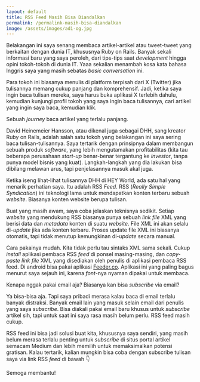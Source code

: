 ```yaml
---
layout: default
title: RSS Feed Masih Bisa Diandalkan
permalink: /permalink-masih-bisa-diandalkan
image: /assets/images/adi-og.jpg
---
```


Belakangan ini saya senang membaca artikel-artikel atau tweet-tweet yang berkaitan dengan dunia IT, khususnya Ruby on Rails. Banyak sekali informasi baru yang saya peroleh, dari tips-tips saat *development* hingga opini tokoh-tokoh di dunia IT. Yaaa sekalian menambah kosa kata bahasa Inggris saya yang masih sebatas *basic conversation* ini.

Para tokoh ini biasanya menulis di platform terpisah dari X (Twitter) jika tulisannya memang cukup panjang dan komprehensif. Jadi, ketika saya ingin baca tulisan mereka, saya harus buka aplikasi X terlebih dahulu, kemudian kunjungi profil tokoh yang saya ingin baca tulisannya, cari artikel yang ingin saya baca, kemudian klik.

Sebuah *journey* baca artikel yang terlalu panjang.

David Heinemeier Hansson, atau dikenal juga sebagai DHH, sang kreator Ruby on Rails, adalah salah satu tokoh yang belakangan ini saya sering baca tulisan-tulisannya. Saya tertarik dengan prinsipnya dalam membangun sebuah produk *software*, yang lebih mengutamakan profitabilitas (kita tau beberapa perusahaan *start-up* benar-benar tergantung ke *investor*, tanpa punya model bisnis yang kuat). Langkah-langkah yang dia lakukan bisa dibilang melawan arus, tapi penjelasannya masuk akal juga.

Ketika iseng lihat-lihat tulisannya DHH di HEY World, ada satu hal yang menarik perhatian saya. Itu adalah RSS *Feed*. RSS (*Really Simple Syndication*) ini teknologi lama untuk mendapatkan konten terbaru sebuah *website*. Biasanya konten website berupa tulisan.

Buat yang masih awam, saya coba jelaskan teknisnya sedikit. Setiap *website* yang mendukung RSS biasanya punya sebuah *link file* XML yang berisi data dan *metadata* konten di suatu *website*. File XML ini akan selalu di-*update* jika ada konten terbaru. Proses update file XML ini biasanya otomatis, tapi tidak menutup kemungkinan di-*update* secara manual.

Cara pakainya mudah. Kita tidak perlu tau sintaks XML sama sekali. Cukup *install* aplikasi pembaca RSS *feed* di ponsel masing-masing, dan *copy-paste link file* XML yang disediakan oleh penulis di aplikasi pembaca RSS feed. Di android bisa pakai aplikasi [Feeder.co](https://feeder.co). Aplikasi ini yang paling bagus menurut saya sejauh ini, karena *font*-nya nyaman dipakai untuk membaca.

Kenapa nggak pakai email aja? Biasanya kan bisa *subscribe* via email?

Ya bisa-bisa aja. Tapi saya pribadi merasa kalau baca di email terlalu banyak distraksi. Banyak email lain yang masuk selain email dari penulis yang saya *subscribe*. Bisa diakali pakai email baru khusus untuk *subscribe* artikel sih, tapi untuk saat ini saya rasa masih belum perlu. RSS feed masih cukup.

RSS feed ini bisa jadi solusi buat kita, khususnya saya sendiri, yang masih belum merasa terlalu penting untuk *subscribe* di situs portal artikel semacam Medium dan lebih memilih untuk memaksimalkan potensi gratisan. Kalau tertarik, kalian mungkin bisa coba dengan subscribe tulisan saya via link RSS *feed* di bawah 👇

Semoga membantu!

